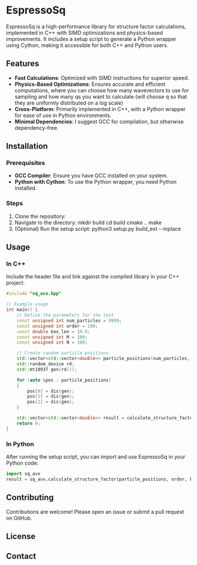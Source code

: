 
# EspressoSq

EspressoSq is a high-performance library for structure factor calculations, implemented in C++ with SIMD optimizations and physics-based improvements. It includes a setup script to generate a Python wrapper using Cython, making it accessible for both C++ and Python users.

## Features

- **Fast Calculations**: Optimized with SIMD instructions for superior speed.
- **Physics-Based Optimizations**: Ensures accurate and efficient computations, where you can choose how many wavevectors to use for sampling and how many qs you want to calculate (will choose q so that they are uniformly distributed on a log scale)
- **Cross-Platform**: Primarily implemented in C++, with a Python wrapper for ease of use in Python environments.
- **Minimal Dependencies**: I suggest GCC for compilation, but otherwise dependency-free.

## Installation

### Prerequisites

- **GCC Compiler**: Ensure you have GCC installed on your system.
- **Python with Cython**: To use the Python wrapper, you need Python installed.

### Steps

1. Clone the repository:
2. Navigate to the directory:
    mkdir build
    cd build
    cmake ..
    make
3. (Optional) Run the setup script:
    python3 setup.py build_ext --inplace

## Usage

### In C++

Include the header file and link against the compiled library in your C++ project:
```cpp
#include "sq_avx.hpp"

// Example usage
int main() {
    // Define the parameters for the test
    const unsigned int num_particles = 9999;
    const unsigned int order = 100;
    const double box_len = 10.0;
    const unsigned int M = 100;
    const unsigned int N = 100;

    // Create random particle positions
    std::vector<std::vector<double>> particle_positions(num_particles, std::vector<double>(3));
    std::random_device rd;
    std::mt19937 gen(rd());

    for (auto &pos : particle_positions)
    {
        pos[0] = dis(gen);
        pos[1] = dis(gen);
        pos[2] = dis(gen);
    }

    std::vector<std::vector<double>> result = calculate_structure_factor(particle_positions, order, box_len, M, N);
    return 0;
}
```

### In Python

After running the setup script, you can import and use EspressoSq in your Python code:
```python
import sq_avx
result = sq_avx.calculate_structure_factor(particle_positions, order, box_len, M, N)

```

## Contributing

Contributions are welcome! Please open an issue or submit a pull request on GitHub.

## License


## Contact


